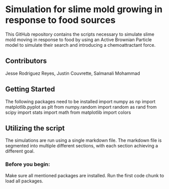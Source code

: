 # Simulation for slime mold growing in response to food sources
This GitHub repository contains the scripts necessary to simulate slime mold moving in response to food by using an Active Brownian Particle model to simulate their search and introducing a chemoattractant force.

## Contributors
Jesse Rodriguez Reyes, Justin Couvrette, Salmanali Mohammad

## Getting Started
The following packages need to be installed
import numpy as np
import matplotlib.pyplot as plt
from numpy.random import random as rand
from scipy import stats
import math
from matplotlib import colors

## Utilizing the script
The simulations are run using a single markdown file. The markdown file is segmented into multiple different sections, with each section achieving a different goal. 
### Before you begin:
Make sure all mentioned packages are installed. Run the first code chunk to load all packages.
